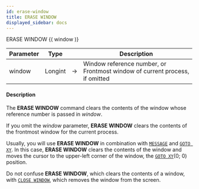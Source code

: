```yaml
---
id: erase-window
title: ERASE WINDOW
displayed_sidebar: docs
---
```



<!-- REF #_command_.ERASE WINDOW.Syntax-->ERASE WINDOW {( window )}<!-- END REF-->


<!-- REF #_command_.ERASE WINDOW.Params -->
|Parameter|Type||Description|
|---------|--- |:---:|------|
|window|Longint|->|Window reference number, or Frontmost window of current process, if omitted|
<!-- END REF -->


#### Description


The **ERASE WINDOW** command clears the contents of the window whose reference number is passed in *window*. 

If you omit the *window* parameter, **ERASE WINDOW** clears the contents of the frontmost window for the current process.

Usually, you will use **ERASE WINDOW** in combination with [`MESSAGE`](message.md) and [`GOTO XY`](goto-xy.md). In this case, **ERASE WINDOW** clears the contents of the window and moves the cursor to the upper-left corner of the window, the [`GOTO XY`](goto-xy.md)(0; 0) position. 

Do not confuse **ERASE WINDOW**, which clears the contents of a window, with [`CLOSE WINDOW`](close-window.md), which removes the window from the screen.


